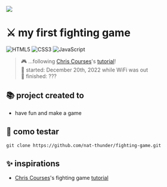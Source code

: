 <a href="https://github.com/nat-thunder/fighting-game/blob/master/README-ptbr.md"><img src="https://img.shields.io/badge/%20🇧🇷%20LER%20EM%20PT&#8208;BR-yellow.svg?style=for-the-badge"></a>

# ⚔️ my first fighting game
![HTML5](https://img.shields.io/badge/html5-%23E34F26.svg?style=for-the-badge&logo=html5&logoColor=white)
![CSS3](https://img.shields.io/badge/css3-%231572B6.svg?style=for-the-badge&logo=css3&logoColor=white)
![JavaScript](https://img.shields.io/badge/javascript-%23323330.svg?style=for-the-badge&logo=javascript&logoColor=%23F7DF1E)
> 🎮 ...following [Chris Courses](https://github.com/chriscourses)'s [tutorial](https://www.youtube.com/watch?v=vyqbNFMDRGQ&t=4299s)!<br>
> 🤖 started: December 20th, 2022 while WiFi was out<br>
> 🥷 finished: ???

## 📚 project created to
  - have fun and make a game

## 📑 como testar
  ```
  git clone https://github.com/nat-thunder/fighting-game.git
  ```
  
## ✨ inspirations
  - [Chris Courses](https://github.com/chriscourses)'s fighting game [tutorial](https://www.youtube.com/watch?v=vyqbNFMDRGQ&t=4299s) 

